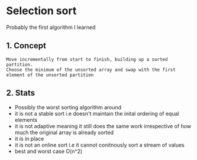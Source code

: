 # Selection sort

Probably the first algorithm I learned 

## 1. Concept 
	Move incrementally from start to finish, building up a sorted partition.
	Choose the minimum of the unsorted array and swap with the first element of the unsorted partition 

## 2. Stats

* Possibly the worst sorting algorithm around
* it is not a stable sort i.e doesn't maintain the inital ordering of equal elements
* it is not adaptive meaning it still does the same work irrespective of how much the original array is already sorted
* it is in place
* it is not an online sort i.e it cannot conitnously sort a stream of values 
* best and worst case O(n^2)
